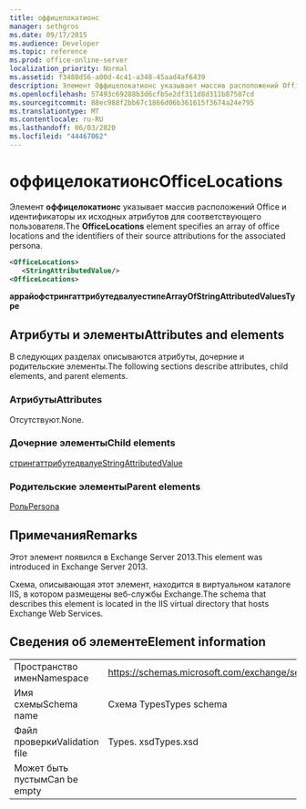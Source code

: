 ```yaml
---
title: оффицелокатионс
manager: sethgros
ms.date: 09/17/2015
ms.audience: Developer
ms.topic: reference
ms.prod: office-online-server
localization_priority: Normal
ms.assetid: f3488d56-a00d-4c41-a348-45aad4af6439
description: Элемент Оффицелокатионс указывает массив расположений Office и идентификаторы их исходных атрибутов для соответствующего пользователя.
ms.openlocfilehash: 57493c69288b3d6cfb5e2df311d8d311b87507cd
ms.sourcegitcommit: 88ec988f2bb67c1866d06b361615f3674a24e795
ms.translationtype: MT
ms.contentlocale: ru-RU
ms.lasthandoff: 06/03/2020
ms.locfileid: "44467062"
---
```

# <a name="officelocations"></a><span data-ttu-id="9e790-103">оффицелокатионс</span><span class="sxs-lookup"><span data-stu-id="9e790-103">OfficeLocations</span></span>

<span data-ttu-id="9e790-104">Элемент **оффицелокатионс** указывает массив расположений Office и идентификаторы их исходных атрибутов для соответствующего пользователя.</span><span class="sxs-lookup"><span data-stu-id="9e790-104">The **OfficeLocations** element specifies an array of office locations and the identifiers of their source attributions for the associated persona.</span></span> 
  
```XML
<OfficeLocations>   
   <StringAttributedValue/>
<OfficeLocations>
```

 <span data-ttu-id="9e790-105">**аррайофстрингаттрибутедвалуестипе**</span><span class="sxs-lookup"><span data-stu-id="9e790-105">**ArrayOfStringAttributedValuesType**</span></span>
## <a name="attributes-and-elements"></a><span data-ttu-id="9e790-106">Атрибуты и элементы</span><span class="sxs-lookup"><span data-stu-id="9e790-106">Attributes and elements</span></span>

<span data-ttu-id="9e790-107">В следующих разделах описываются атрибуты, дочерние и родительские элементы.</span><span class="sxs-lookup"><span data-stu-id="9e790-107">The following sections describe attributes, child elements, and parent elements.</span></span>
  
### <a name="attributes"></a><span data-ttu-id="9e790-108">Атрибуты</span><span class="sxs-lookup"><span data-stu-id="9e790-108">Attributes</span></span>

<span data-ttu-id="9e790-109">Отсутствуют.</span><span class="sxs-lookup"><span data-stu-id="9e790-109">None.</span></span>
  
### <a name="child-elements"></a><span data-ttu-id="9e790-110">Дочерние элементы</span><span class="sxs-lookup"><span data-stu-id="9e790-110">Child elements</span></span>

[<span data-ttu-id="9e790-111">стрингаттрибутедвалуе</span><span class="sxs-lookup"><span data-stu-id="9e790-111">StringAttributedValue</span></span>](stringattributedvalue.md)
  
### <a name="parent-elements"></a><span data-ttu-id="9e790-112">Родительские элементы</span><span class="sxs-lookup"><span data-stu-id="9e790-112">Parent elements</span></span>

[<span data-ttu-id="9e790-113">Роль</span><span class="sxs-lookup"><span data-stu-id="9e790-113">Persona</span></span>](persona.md)
  
## <a name="remarks"></a><span data-ttu-id="9e790-114">Примечания</span><span class="sxs-lookup"><span data-stu-id="9e790-114">Remarks</span></span>

<span data-ttu-id="9e790-115">Этот элемент появился в Exchange Server 2013.</span><span class="sxs-lookup"><span data-stu-id="9e790-115">This element was introduced in Exchange Server 2013.</span></span>
  
<span data-ttu-id="9e790-116">Схема, описывающая этот элемент, находится в виртуальном каталоге IIS, в котором размещены веб-службы Exchange.</span><span class="sxs-lookup"><span data-stu-id="9e790-116">The schema that describes this element is located in the IIS virtual directory that hosts Exchange Web Services.</span></span>
  
## <a name="element-information"></a><span data-ttu-id="9e790-117">Сведения об элементе</span><span class="sxs-lookup"><span data-stu-id="9e790-117">Element information</span></span>

|||
|:-----|:-----|
|<span data-ttu-id="9e790-118">Пространство имен</span><span class="sxs-lookup"><span data-stu-id="9e790-118">Namespace</span></span>  <br/> |https://schemas.microsoft.com/exchange/services/2006/types  <br/> |
|<span data-ttu-id="9e790-119">Имя схемы</span><span class="sxs-lookup"><span data-stu-id="9e790-119">Schema name</span></span>  <br/> |<span data-ttu-id="9e790-120">Схема Types</span><span class="sxs-lookup"><span data-stu-id="9e790-120">Types schema</span></span>  <br/> |
|<span data-ttu-id="9e790-121">Файл проверки</span><span class="sxs-lookup"><span data-stu-id="9e790-121">Validation file</span></span>  <br/> |<span data-ttu-id="9e790-122">Types. xsd</span><span class="sxs-lookup"><span data-stu-id="9e790-122">Types.xsd</span></span>  <br/> |
|<span data-ttu-id="9e790-123">Может быть пустым</span><span class="sxs-lookup"><span data-stu-id="9e790-123">Can be empty</span></span>  <br/> ||
   

